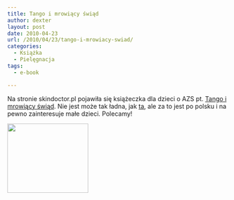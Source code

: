 ```yaml
---
title: Tango i mrowiący świąd
author: dexter
layout: post
date: 2010-04-23
url: /2010/04/23/tango-i-mrowiacy-swiad/
categories:
  - Książka
  - Pielęgnacja
tags:
  - e-book

---
```

Na stronie skindoctor.pl pojawiła się książeczka dla dzieci o AZS pt. [Tango i mrowiący świąd][1]. Nie jest może tak ładna, jak [ta][2], ale za to jest po polsku i na pewno zainteresuje małe dzieci. Polecamy!

[<img class="aligncenter size-full wp-image-682" title="Pozwoliłem sobie zerżnąć tę grafikę ze strony skindoctor.pl :P" src="http://blog.atopowe.pl/wp-content/uploads/2010/04/Tango.jpg" alt="" width="184" height="158" />][1]

 [1]: http://blog.atopowe.pl/wp-content/uploads/2014/01/Tango-polska.pdf
 [2]: http://blog.atopowe.pl/2009/11/17/karen-crowe-under-my-skin/